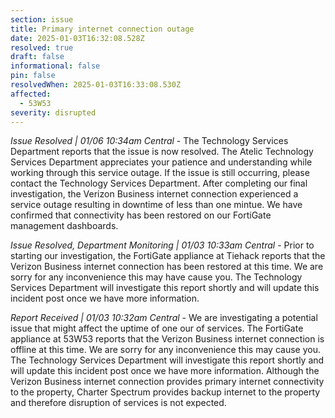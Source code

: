 ```yaml
---
section: issue
title: Primary internet connection outage
date: 2025-01-03T16:32:08.528Z
resolved: true
draft: false
informational: false
pin: false
resolvedWhen: 2025-01-03T16:33:08.530Z
affected:
  - 53W53
severity: disrupted
---
```

*Issue Resolved | 01/06 10:34am Central* - The Technology Services Department reports that the issue is now resolved. The Atelic Technology Services Department appreciates your patience and understanding while working through this service outage. If the issue is still occurring, please contact the Technology Services Department. After completing our final investigation, the Verizon Business internet connection experienced a service outage resulting in downtime of less than one mintue. We have confirmed that connectivity has been restored on our FortiGate management dashboards.

*Issue Resolved, Department Monitoring | 01/03 10:33am Central* - Prior to starting our investigation, the FortiGate appliance at Tiehack reports that the Verizon Business internet connection has been restored at this time. We are sorry for any inconvenience this may have cause you. The Technology Services Department will investigate this report shortly and will update this incident post once we have more information.

*Report Received | 01/03 10:32am Central* - We are investigating a potential issue that might affect the uptime of one our of services. The FortiGate appliance at 53W53 reports that the Verizon Business internet connection is offline at this time. We are sorry for any inconvenience this may cause you. The Technology Services Department will investigate this report shortly and will update this incident post once we have more information. Although the Verizon Business internet connection provides primary internet connectivity to the property, Charter Spectrum provides backup internet to the property and therefore disruption of services is not expected.